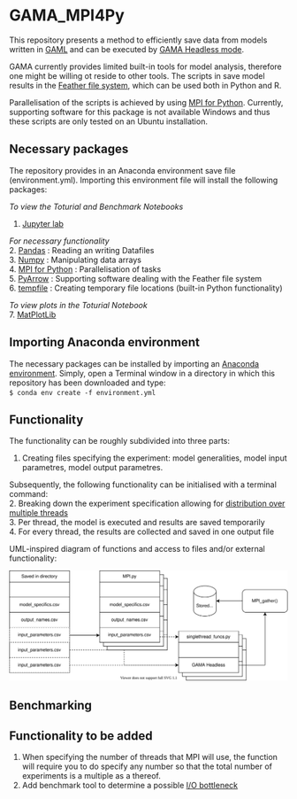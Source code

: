 # GAMA_MPI4Py
This repository presents a method to efficiently save data from models written in [GAML](https://gama-platform.github.io/) and can be executed by [GAMA Headless mode](https://gama-platform.github.io/wiki/Headless). 

GAMA currently provides limited built-in tools for model analysis, therefore one might be willing ot reside to other tools. The scripts in save model results in the [Feather file system](https://arrow.apache.org/docs/python/feather.html), which can be used both in Python and R. 

Parallelisation of the scripts is achieved by using [MPI for Python](https://mpi4py.readthedocs.io/en/stable/). Currently, supporting software for this package is not available Windows and thus these scripts are only tested on an Ubuntu installation. 

## Necessary packages
The repository provides in an Anaconda environment save file (environment.yml). Importing this environment file will install the following packages: 

_To view the Toturial and Benchmark Notebooks_<br/>
1. [Jupyter lab](https://jupyterlab.readthedocs.io/en/latest/)

_For necessary functionality_<br/>
2. [Pandas](https://pandas.pydata.org/docs/) : Reading an writing Datafiles <br/>
3. [Numpy](https://numpy.org/doc/stable/) : Manipulating data arrays<br/>
4. [MPI for Python](https://mpi4py.readthedocs.io/en/stable/) : Parallelisation of tasks<br/>
5. [PyArrow](https://arrow.apache.org/docs/python/) : Supporting software dealing with the Feather file system<br/>
6. [tempfile](https://docs.python.org/3/library/tempfile.html) : Creating temporary file locations (built-in Python functionality)

_To view plots in the Toturial Notebook_<br/>
7. [MatPlotLib](https://matplotlib.org/stable/users/index.html)

## Importing Anaconda environment
The necessary packages can be installed by importing an [Anaconda environment](https://conda.io/projects/conda/en/latest/user-guide/tasks/manage-environments.html). Simply, open a Terminal window in a directory in which this repository has been downloaded and type: <br/>
`$ conda env create -f environment.yml`

## Functionality

The functionality can be roughly subdivided into three parts:<br/>
1. Creating files specifying the experiment: model generalities, model input parametres, model output parametres. 

Subsequently, the following functionality can be initialised with a terminal command: <br/>
2. Breaking down the experiment specification allowing for [distribution over multiple threads](https://en.wikipedia.org/wiki/Parallel_computing)<br/>
3. Per thread, the model is executed and results are saved temporarily<br/>
4. For every thread, the results are collected and saved in one output file<br/>

UML-inspired diagram of functions and access to files and/or external functionality: <br />
 
![funcs](Funcs.svg "Graphical representation")


## Benchmarking 

## Functionality to be added

1. When specifying the number of threads that MPI will use, the function will require you to do specify any number so that the total number of experiments is a multiple as a thereof. 
2. Add benchmark tool to determine a possible [I/O bottleneck](https://cvw.cac.cornell.edu/parallelio/mpi-io-advantages)

